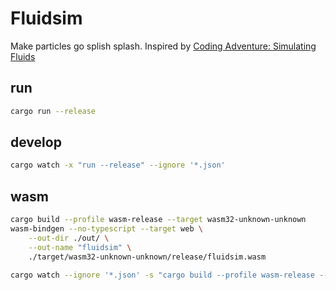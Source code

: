 # Fluidsim

Make particles go splish splash.
Inspired by [Coding Adventure: Simulating Fluids](https://www.youtube.com/watch?v=rSKMYc1CQHE)

## run
```bash
cargo run --release
```

## develop
```bash
cargo watch -x "run --release" --ignore '*.json'
```

## wasm
```bash
cargo build --profile wasm-release --target wasm32-unknown-unknown
wasm-bindgen --no-typescript --target web \
    --out-dir ./out/ \
    --out-name "fluidsim" \
    ./target/wasm32-unknown-unknown/release/fluidsim.wasm

cargo watch --ignore '*.json' -s "cargo build --profile wasm-release --target wasm32-unknown-unknown && wasm-bindgen --no-typescript --target web --out-dir ./out/ --out-name \"fluidsim\" ./target/wasm32-unknown-unknown/release/fluidsim.wasm"
```